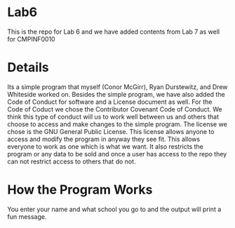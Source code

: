 # Lab6
This is the repo for Lab 6 and we have added contents from Lab 7 as well for CMPINF0010

# Details
Its a simple program that myself (Conor McGirr), Ryan Durstewitz, and Drew Whiteside worked on. Besides the simple program, we have also added the Code of Conduct for software and a License document as well. For the Code of Coduct we chose the Contributor Covenant Code of Conduct. We think this type of conduct will us to work well between us and others that choose to access and make changes to the simple program. The license we chose is the GNU General Public License. This license allows anyone to access and modify the program in anyway they see fit. This allows everyone to work as one which is what we want. It also restricts the program or any data to be sold and once a user has access to the repo they can not restrict access to others that do not. 

# How the Program Works 
You enter your name and what school you go to and the output will print a fun message.
